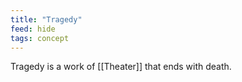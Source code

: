 ```yaml
---
title: "Tragedy"
feed: hide
tags: concept
---
```


Tragedy is a work of [[Theater]] that ends with death.